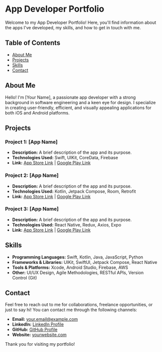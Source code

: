# App Developer Portfolio

Welcome to my App Developer Portfolio! Here, you'll find information about the apps I've developed, my skills, and how to get in touch with me.

## Table of Contents

- [About Me](#about-me)
- [Projects](#projects)
- [Skills](#skills)
- [Contact](#contact)

## About Me

Hello! I'm [Your Name], a passionate app developer with a strong background in software engineering and a keen eye for design. I specialize in creating user-friendly, efficient, and visually appealing applications for both iOS and Android platforms.

## Projects

### Project 1: [App Name]
- **Description:** A brief description of the app and its purpose.
- **Technologies Used:** Swift, UIKit, CoreData, Firebase
- **Link:** [App Store Link](#) | [Google Play Link](#)

### Project 2: [App Name]
- **Description:** A brief description of the app and its purpose.
- **Technologies Used:** Kotlin, Jetpack Compose, Room, Retrofit
- **Link:** [App Store Link](#) | [Google Play Link](#)

### Project 3: [App Name]
- **Description:** A brief description of the app and its purpose.
- **Technologies Used:** React Native, Redux, Axios, Expo
- **Link:** [App Store Link](#) | [Google Play Link](#)

## Skills

- **Programming Languages:** Swift, Kotlin, Java, JavaScript, Python
- **Frameworks & Libraries:** UIKit, SwiftUI, Jetpack Compose, React Native
- **Tools & Platforms:** Xcode, Android Studio, Firebase, AWS
- **Other:** UI/UX Design, Agile Methodologies, RESTful APIs, Version Control (Git)

## Contact

Feel free to reach out to me for collaborations, freelance opportunities, or just to say hi! You can contact me through the following channels:

- **Email:** [your.email@example.com](mailto:your.email@example.com)
- **LinkedIn:** [LinkedIn Profile](#)
- **GitHub:** [GitHub Profile](#)
- **Website:** [yourwebsite.com](#)

Thank you for visiting my portfolio!
